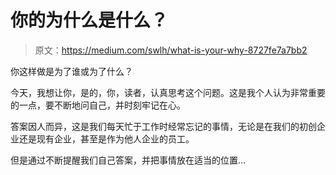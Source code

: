 # 你的为什么是什么？

> 原文：<https://medium.com/swlh/what-is-your-why-8727fe7a7bb2>

你这样做是为了谁或为了什么？

今天，我想让你，是的，你，读者，认真思考这个问题。这是我个人认为非常重要的一点，要不断地问自己，并时刻牢记在心。

答案因人而异，这是我们每天忙于工作时经常忘记的事情，无论是在我们的初创企业还是现有企业，甚至是作为他人企业的员工。

但是通过不断提醒我们自己答案，并把事情放在适当的位置…